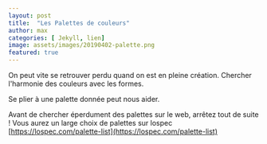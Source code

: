 ```yaml
---
layout: post
title:  "Les Palettes de couleurs"
author: max
categories: [ Jekyll, lien]
image: assets/images/20190402-palette.png
featured: true
---
```

On peut vite se retrouver perdu quand on est en pleine création. Chercher l'harmonie des couleurs avec les formes.

Se plier à une palette donnée peut nous aider.

Avant de chercher éperdument des palettes sur le web, arrêtez tout de suite ! Vous aurez un large choix de palettes sur lospec
[https://lospec.com/palette-list](https://lospec.com/palette-list)

<!--stackedit_data:
eyJoaXN0b3J5IjpbLTE4NjAyODk5NDksOTAzNTU5ODYyLC0zOT
Q0MTQ2NTIsMTk5MTAwNTUxNl19
-->